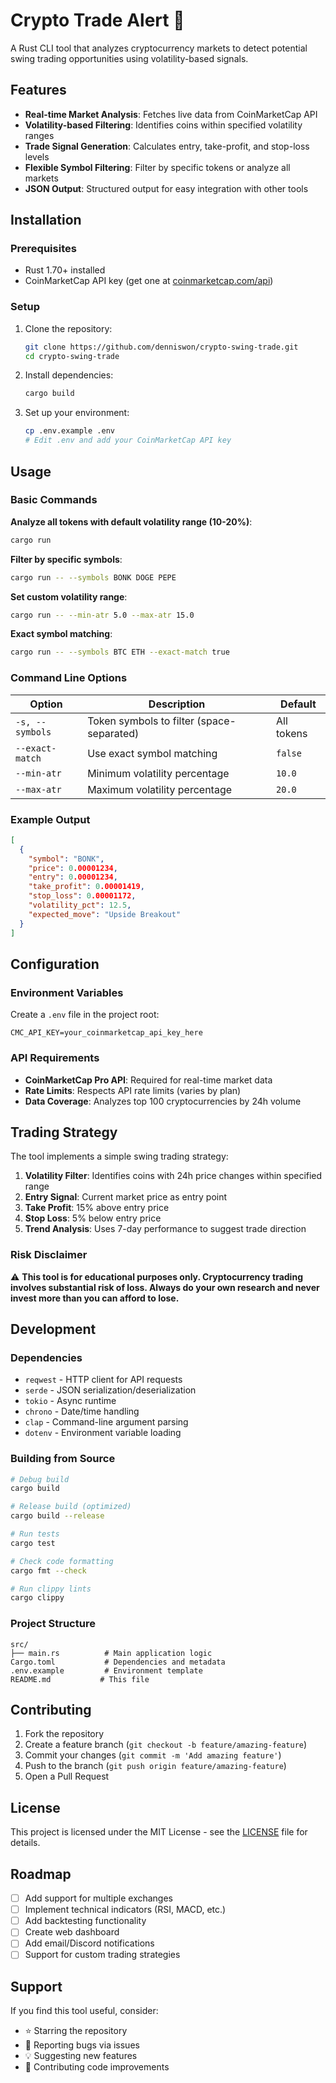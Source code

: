 # Crypto Trade Alert 🚀

A Rust CLI tool that analyzes cryptocurrency markets to detect potential swing trading opportunities using volatility-based signals.

## Features

- **Real-time Market Analysis**: Fetches live data from CoinMarketCap API
- **Volatility-based Filtering**: Identifies coins within specified volatility ranges
- **Trade Signal Generation**: Calculates entry, take-profit, and stop-loss levels
- **Flexible Symbol Filtering**: Filter by specific tokens or analyze all markets
- **JSON Output**: Structured output for easy integration with other tools

## Installation

### Prerequisites

- Rust 1.70+ installed
- CoinMarketCap API key (get one at [coinmarketcap.com/api](https://coinmarketcap.com/api/))

### Setup

1. Clone the repository:

   ```bash
   git clone https://github.com/denniswon/crypto-swing-trade.git
   cd crypto-swing-trade
   ```

2. Install dependencies:

   ```bash
   cargo build
   ```

3. Set up your environment:

   ```bash
   cp .env.example .env
   # Edit .env and add your CoinMarketCap API key
   ```

## Usage

### Basic Commands

**Analyze all tokens with default volatility range (10-20%)**:

```bash
cargo run
```

**Filter by specific symbols**:

```bash
cargo run -- --symbols BONK DOGE PEPE
```

**Set custom volatility range**:

```bash
cargo run -- --min-atr 5.0 --max-atr 15.0
```

**Exact symbol matching**:

```bash
cargo run -- --symbols BTC ETH --exact-match true
```

### Command Line Options

| Option | Description | Default |
|--------|-------------|---------|
| `-s, --symbols` | Token symbols to filter (space-separated) | All tokens |
| `--exact-match` | Use exact symbol matching | `false` |
| `--min-atr` | Minimum volatility percentage | `10.0` |
| `--max-atr` | Maximum volatility percentage | `20.0` |

### Example Output

```json
[
  {
    "symbol": "BONK",
    "price": 0.00001234,
    "entry": 0.00001234,
    "take_profit": 0.00001419,
    "stop_loss": 0.00001172,
    "volatility_pct": 12.5,
    "expected_move": "Upside Breakout"
  }
]
```

## Configuration

### Environment Variables

Create a `.env` file in the project root:

```env
CMC_API_KEY=your_coinmarketcap_api_key_here
```

### API Requirements

- **CoinMarketCap Pro API**: Required for real-time market data
- **Rate Limits**: Respects API rate limits (varies by plan)
- **Data Coverage**: Analyzes top 100 cryptocurrencies by 24h volume

## Trading Strategy

The tool implements a simple swing trading strategy:

1. **Volatility Filter**: Identifies coins with 24h price changes within specified range
2. **Entry Signal**: Current market price as entry point
3. **Take Profit**: 15% above entry price
4. **Stop Loss**: 5% below entry price
5. **Trend Analysis**: Uses 7-day performance to suggest trade direction

### Risk Disclaimer

⚠️ **This tool is for educational purposes only. Cryptocurrency trading involves substantial risk of loss. Always do your own research and never invest more than you can afford to lose.**

## Development

### Dependencies

- `reqwest` - HTTP client for API requests
- `serde` - JSON serialization/deserialization
- `tokio` - Async runtime
- `chrono` - Date/time handling
- `clap` - Command-line argument parsing
- `dotenv` - Environment variable loading

### Building from Source

```bash
# Debug build
cargo build

# Release build (optimized)
cargo build --release

# Run tests
cargo test

# Check code formatting
cargo fmt --check

# Run clippy lints
cargo clippy
```

### Project Structure

```
src/
├── main.rs          # Main application logic
Cargo.toml           # Dependencies and metadata
.env.example         # Environment template
README.md           # This file
```

## Contributing

1. Fork the repository
2. Create a feature branch (`git checkout -b feature/amazing-feature`)
3. Commit your changes (`git commit -m 'Add amazing feature'`)
4. Push to the branch (`git push origin feature/amazing-feature`)
5. Open a Pull Request

## License

This project is licensed under the MIT License - see the [LICENSE](LICENSE) file for details.

## Roadmap

- [ ] Add support for multiple exchanges
- [ ] Implement technical indicators (RSI, MACD, etc.)
- [ ] Add backtesting functionality
- [ ] Create web dashboard
- [ ] Add email/Discord notifications
- [ ] Support for custom trading strategies

## Support

If you find this tool useful, consider:

- ⭐ Starring the repository
- 🐛 Reporting bugs via issues
- 💡 Suggesting new features
- 🤝 Contributing code improvements
